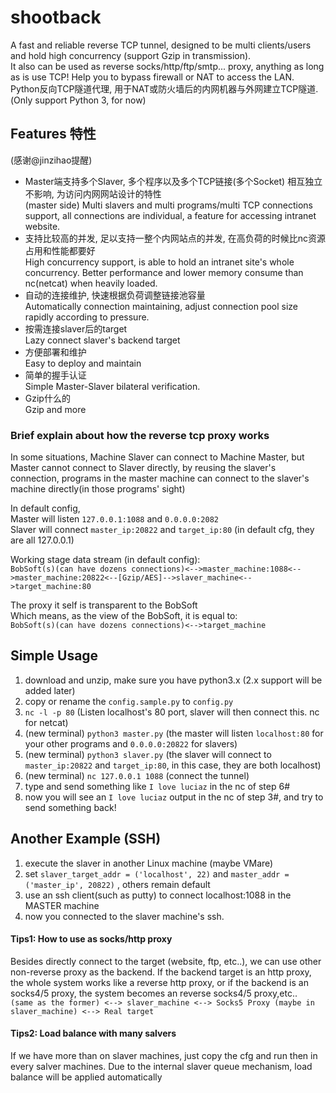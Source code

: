 # shootback
A fast and reliable reverse TCP tunnel, designed to be multi clients/users and hold high concurrency (support Gzip in transmission).  
It also can be used as reverse socks/http/ftp/smtp... proxy, anything as long as is use TCP!
Help you to bypass firewall or NAT to access the LAN.  
Python反向TCP隧道代理, 用于NAT或防火墙后的内网机器与外网建立TCP隧道.   
(Only support Python 3, for now)  
 
## Features 特性 
(感谢@jinzihao提醒)  
 - Master端支持多个Slaver, 多个程序以及多个TCP链接(多个Socket) 相互独立不影响, 为访问内网网站设计的特性  
   (master side) Multi slavers and multi programs/multi TCP connections support, all connections are individual, a feature for accessing intranet website.  
 - 支持比较高的并发, 足以支持一整个内网站点的并发, 在高负荷的时候比nc资源占用和性能都要好  
   High concurrency support, is able to hold an intranet site's whole concurrency. Better performance and lower memory consume than nc(netcat) when heavily loaded.  
 - 自动的连接维护, 快速根据负荷调整链接池容量  
   Automatically connection maintaining, adjust connection pool size rapidly according to pressure.  
 - 按需连接slaver后的target  
   Lazy connect slaver's backend target  
 - 方便部署和维护  
   Easy to deploy and maintain  
 - 简单的握手认证  
   Simple Master-Slaver bilateral verification.  
 - Gzip什么的  
   Gzip and more
  
### Brief explain about how the reverse tcp proxy works
In some situations, Machine Slaver can connect to Machine Master, but Master cannot connect to Slaver directly, by reusing the slaver's connection, programs in the master machine can connect to the slaver's machine directly(in those programs' sight)

In default config,  
Master will listen `127.0.0.1:1088` and `0.0.0.0:2082`  
Slaver will connect `master_ip:20822` and `target_ip:80` (in default cfg, they are all 127.0.0.1)  
  
Working stage data stream (in default config):  
`BobSoft(s)(can have dozens connections)<-->master_machine:1088<-->master_machine:20822<--[Gzip/AES]-->slaver_machine<-->target_machine:80`  
  
The proxy it self is transparent to the BobSoft  
Which means, as the view of the BobSoft, it is equal to:  
`BobSoft(s)(can have dozens connections)<-->target_machine`  
  
## Simple Usage
1. download and unzip, make sure you have python3.x (2.x support will be added later)  
2. copy or rename the `config.sample.py` to `config.py`  
3. `nc -l -p 80` (Listen localhost's 80 port, slaver will then connect this. nc for netcat)  
4. (new terminal) `python3 master.py`  (the master will listen `localhost:80` for your other programs and `0.0.0.0:20822` for slavers)  
5. (new terminal) `python3 slaver.py`  (the slaver will connect to `master_ip:20822` and `target_ip:80`, in this case, they are both localhost)  
6. (new terminal) `nc 127.0.0.1 1088`  (connect the tunnel)  
7. type and send something like `I love luciaz` in the nc of step 6#  
8. now you will see an `I love luciaz` output in the nc of step 3#, and try to send something back!  

## Another Example (SSH)
1. execute the slaver in another Linux machine (maybe VMare)  
2. set `slaver_target_addr = ('localhost', 22)` and `master_addr = ('master_ip', 20822)` , others remain default
3. use an ssh client(such as putty) to connect localhost:1088 in the MASTER machine
4. now you connected to the slaver machine's ssh.

#### Tips1:  How to use as socks/http proxy
Besides directly connect to the target (website, ftp, etc..), we can use other non-reverse proxy as the backend. If the backend target is an http proxy, the whole system works like a reverse http proxy, or if the backend is an socks4/5 proxy, the system becomes an reverse socks4/5 proxy,etc..  
`(same as the former) <--> slaver_machine <--> Socks5 Proxy (maybe in slaver_machine) <--> Real target`  
  
#### Tips2:  Load balance with many salvers
If we have more than on slaver machines, just copy the cfg and run then in every salver machines. Due to the internal slaver queue mechanism, load balance will be applied automatically  

